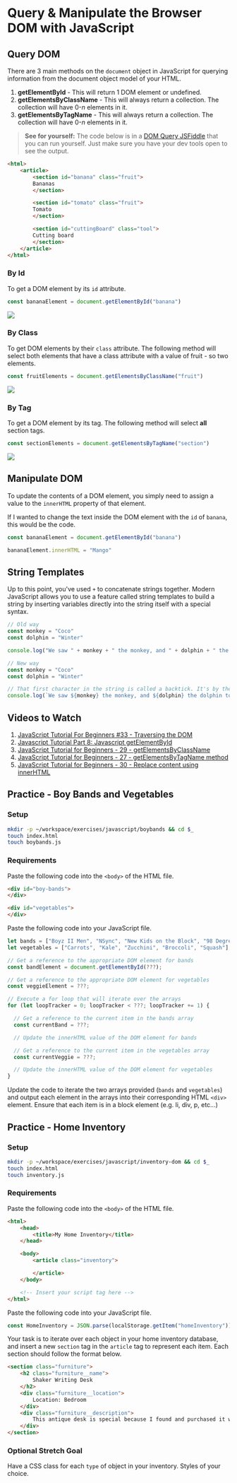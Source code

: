# Query & Manipulate the Browser DOM with JavaScript

## Query DOM

There are 3 main methods on the `document` object in JavaScript for querying information from the document object model of your HTML.

1. **getElementById** - This will return 1 DOM element or undefined.
1. **getElementsByClassName** - This will always return a collection. The collection will have 0-_n_ elements in it. 
1. **getElementsByTagName** - This will always return a collection. The collection will have 0-_n_ elements in it.

> **See for yourself:** The code below is in a [DOM Query JSFiddle](https://jsfiddle.net/chortlehoort/m3twofe2/) that you can run yourself. Just make sure you have your dev tools open to see the output.

```html
<html>
    <article>
        <section id="banana" class="fruit">
        Bananas
        </section>

        <section id="tomato" class="fruit">
        Tomato
        </section>

        <section id="cuttingBoard" class="tool">
        Cutting board
        </section>
    </article>
</html>
```

### By Id

To get a DOM element by its `id` attribute.

```js
const bananaElement = document.getElementById("banana")
```

![](./images/getElementById.png)

### By Class

To get DOM elements by their `class` attribute. The following method will select both elements that have a class attribute with a value of fruit - so two elements.

```js
const fruitElements = document.getElementsByClassName("fruit")
```

![](./images/getElementsByClassName.png)

### By Tag

To get a DOM element by its tag. The following method will select **all** section tags.

```js
const sectionElements = document.getElementsByTagName("section")
```

![](./images/getElementsByTagName.png)

## Manipulate DOM

To update the contents of a DOM element, you simply need to assign a value to the `innerHTML` property of that element.

If I wanted to change the text inside the DOM element with the `id` of `banana`, this would be the code.

```js
const bananaElement = document.getElementById("banana")

bananaElement.innerHTML = "Mango"
```

## String Templates

Up to this point, you've used `+` to concatenate strings together. Modern JavaScript allows you to use a feature called string templates to build a string by inserting variables directly into the string itself with a special syntax.

```js
// Old way
const monkey = "Coco"
const dolphin = "Winter"

console.log("We saw " + monkey + " the monkey, and " + dolphin + " the dolphin today")
```

```js
// New way
const monkey = "Coco"
const dolphin = "Winter"

// That first character in the string is called a backtick. It's by the esc key.
console.log(`We saw ${monkey} the monkey, and ${dolphin} the dolphin today`)
```

## Videos to Watch

1. [JavaScript Tutorial For Beginners #33 - Traversing the DOM](https://www.youtube.com/watch?v=SowaJlX1uKA)
1. [Javascript Tutorial Part 8: Javascript getElementById](https://www.youtube.com/watch?v=Rk3bekL3TLc)
1. [JavaScript Tutorial for Beginners - 29 - getElementsByClassName](https://www.youtube.com/watch?v=ChLd2yFp-lA)
1. [JavaScript Tutorial for Beginners - 27 - getElementsByTagName method](https://www.youtube.com/watch?v=SwMgOMfelC8)
1. [JavaScript Tutorial for Beginners - 30 - Replace content using innerHTML](https://www.youtube.com/watch?v=dlaYyZ6vW48)

## Practice - Boy Bands and Vegetables

### Setup

```bash
mkdir -p ~/workspace/exercises/javascript/boybands && cd $_
touch index.html
touch boybands.js
```

### Requirements

Paste the following code into the `<body>` of the HTML file.

```html
<div id="boy-bands">
</div>

<div id="vegetables">
</div>
```

Paste the following code into your JavaScript file.

```js
let bands = ["Boyz II Men", "NSync", "New Kids on the Block", "98 Degrees", "One Direction"];
let vegetables = ["Carrots", "Kale", "Zucchini", "Broccoli", "Squash"];

// Get a reference to the appropriate DOM element for bands
const bandElement = document.getElementById(???);

// Get a reference to the appropriate DOM element for vegetables
const veggieElement = ???;

// Execute a for loop that will iterate over the arrays
for (let loopTracker = 0; loopTracker < ???; loopTracker += 1) {

  // Get a reference to the current item in the bands array
  const currentBand = ???;

  // Update the innerHTML value of the DOM element for bands

  // Get a reference to the current item in the vegetables array
  const currentVeggie = ???;

  // Update the innerHTML value of the DOM element for vegetables
}
```

Update the code to iterate the two arrays provided (`bands` and `vegetables`) and output each element in the arrays into their corresponding HTML `<div>` element. Ensure that each item is in a block element (e.g. li, div, p, etc...)

## Practice - Home Inventory

### Setup

```bash
mkdir -p ~/workspace/exercises/javascript/inventory-dom && cd $_
touch index.html
touch inventory.js
```

### Requirements

Paste the following code into the `<body>` of the HTML file.

```html
<html>
    <head>
        <title>My Home Inventory</title>
    </head>

    <body>
        <article class="inventory">

        </article>
    </body>

    <!-- Insert your script tag here -->
</html>
```

Paste the following code into your JavaScript file.

```js
const HomeInventory = JSON.parse(localStorage.getItem("homeInventory"))
```

Your task is to iterate over each object in your home inventory database, and insert a new `section` tag in the `article` tag to represent each item. Each section should follow the format below.

```html
<section class="furniture">
    <h2 class="furniture__name">
        Shaker Writing Desk
    </h2>
    <div class="furniture__location">
        Location: Bedroom
    </div>
    <div class="furniture__description">
        This antique desk is special because I found and purchased it with my wife at an Ohio Amish auction.
    </div>
</section>
```

### Optional Stretch Goal

Have a CSS class for each `type` of object in your inventory. Styles of your choice.
